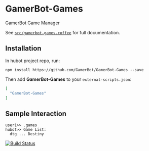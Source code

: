 # GamerBot-Games

GamerBot Game Manager

See [`src/gamerbot-games.coffee`](src/gamerbot-games.coffee) for full documentation.

## Installation

In hubot project repo, run:

`npm install https://github.com/GamerBot/GamerBot-Games --save`

Then add **GamerBot-Games** to your `external-scripts.json`:

```json
[
  "GamerBot-Games"
]
```

## Sample Interaction

```
user1>> .games
hubot>> Game List:
  dtg ... Destiny
```

[![Build Status](https://travis-ci.org/GamerBot/GamerBot-Games.svg?branch=master)](https://travis-ci.org/GamerBot/GamerBot-Games)

